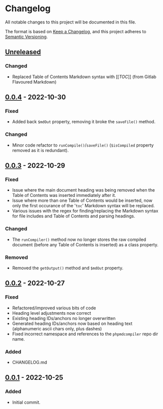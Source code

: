 # Changelog

All notable changes to this project will be documented in this file.

The format is based on [Keep a Changelog](https://keepachangelog.com/en/1.0.0/), and this project adheres to [Semantic Versioning](https://semver.org/spec/v2.0.0.html).

## [Unreleased]

### Changed

- Replaced Table of Contents Markdown syntax with [[_TOC_]] (from Gitlab Flavoured Markdown)

## [0.0.4] - 2022-10-30

### Fixed

- Added back `$mdOut` property, removing it broke the `saveFile()` method.

### Changed

- Minor code refactor to `runCompile()`/`saveFile()` (`$isCompiled` property removed as it is redundant).

## [0.0.3] - 2022-10-29

### Fixed

- Issue where the main document heading was being removed when the Table of Contents was inserted immediately after it.
- Issue where more than one Table of Contents would be inserted, now only the first occurance of the '`toc`' Markdown syntax will be replaced.
- Various issues with the regex for finding/replacing the Markdown syntax for file includes and Table of Contents and parsing headings.

### Changed

- The `runCompiler()` method now no longer stores the raw compiled document (before any Table of Contents is inserted) as a class property.

### Removed

- Removed the `getOutput()` method and `$mdOut` property.

## [0.0.2] - 2022-10-27

### Fixed

- Refactored/improved various bits of code
- Heading level adjustments now correct
- Existing heading IDs/anchors no longer overwritten
- Generated heading IDs/anchors now based on heading text (alphanumeric ascii chars only, plus dashes)
- Fixed incorrect namespace and references to the `phpmdcompiler` repo dir name.

### Added

- CHANGELOG.md

## [0.0.1] - 2022-10-25

### Added

- Initial commit.

[Unreleased]: https://github.com/lmd-code/phpmdcompiler/compare/v0.0.4...HEAD
[0.0.4]: https://github.com/lmd-code/phpmdcompiler/releases/tag/v0.0.4
[0.0.3]: https://github.com/lmd-code/phpmdcompiler/releases/tag/v0.0.3
[0.0.2]: https://github.com/lmd-code/phpmdcompiler/releases/tag/v0.0.2
[0.0.1]: https://github.com/lmd-code/phpmdcompiler/releases/tag/v0.0.1
